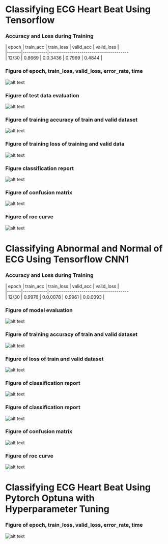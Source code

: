  # Classifying ECG Heart Beat Using Tensorflow



 ### Accuracy and Loss during Training  
 
 | epoch | train_acc  | train_loss | valid_acc |  valid_loss |  
 |-------|------------|---------------------------------------  
 | 12/30 | 0.8669     | 0.0.3436   | 0.7969    | 0.4844      |  




 ### Figure of epoch, train_loss, valid_loss, error_rate, time
 
 ![alt text](https://github.com/hasan-moni-321/ECG-Heart-Beat/blob/main/images/ecg_tensorflow_train.png)



 ### Figure of test data evaluation
 
 ![alt text](https://github.com/hasan-moni-321/ECG-Heart-Beat/blob/main/images/ecg_test_data_prediction.png)



 ### Figure of training accuracy of train and valid dataset
 
 ![alt text](https://github.com/hasan-moni-321/ECG-Heart-Beat/blob/main/images/ecg_tensorflow_graph.png)




 ### Figure of training loss of training and valid data
 
 ![alt text](https://github.com/hasan-moni-321/ECG-Heart-Beat/blob/main/images/ecg_train_loss.png)




 ### Figure classification report
 
 ![alt text](https://github.com/hasan-moni-321/ECG-Heart-Beat/blob/main/images/ecg_classification_report.png)



 ### Figure of confusion matrix
 
 ![alt text](https://github.com/hasan-moni-321/ECG-Heart-Beat/blob/main/images/ecg_confusion_matrix.png)



 ### Figure of roc curve
 
 ![alt text](https://github.com/hasan-moni-321/ECG-Heart-Beat/blob/main/images/ecg_roc_auc_score.png)






 # Classifying Abnormal and Normal of ECG Using Tensorflow CNN1
 
 
 
 ### Accuracy and Loss during Training  
 
 | epoch | train_acc  | train_loss | valid_acc |  valid_loss |  
 |-------|------------|---------------------------------------  
 | 12/30 | 0.9976     | 0.0.0078   | 0.9961    | 0.0.0093    |  


 ### Figure of model evaluation
 
 ![alt text](https://github.com/hasan-moni-321/ECG-Heart-Beat/blob/main/images/ecg_normal_abnormal_test_prediction.png)



 ### Figure of training accuracy of train and valid dataset
 
 ![alt text](https://github.com/hasan-moni-321/ECG-Heart-Beat/blob/main/images/ecg_normal_graph.png)



 ### Figure of loss of train and valid dataset 
 
 ![alt text](https://github.com/hasan-moni-321/ECG-Heart-Beat/blob/main/images/ecg_normal_abnormal_loss_graph.png)



 ### Figure of classification report 
 
 ![alt text](https://github.com/hasan-moni-321/ECG-Heart-Beat/blob/main/images/ecg_normal_abnormal_classification_report.png)



 ### Figure of classification report 
 
 ![alt text](https://github.com/hasan-moni-321/ECG-Heart-Beat/blob/main/images/ecg_normal_abnormal_classification_report.png)



 ### Figure of confusion matrix
 
 ![alt text](https://github.com/hasan-moni-321/ECG-Heart-Beat/blob/main/images/ecg_normal_abnormal_confusion_matrix.png)



 ### Figure of roc curve 
 
 ![alt text](https://github.com/hasan-moni-321/ECG-Heart-Beat/blob/main/images/ecg_normal_abnormal_roc_auc.png)





 # Classifying ECG Heart Beat Using Pytorch Optuna with Hyperparameter Tuning  
 

 ### Figure of epoch, train_loss, valid_loss, error_rate, time
 
 ![alt text](https://github.com/hasan-moni-321/ECG-Heart-Beat/blob/main/images/ecg_pytorch_optuna.png)
